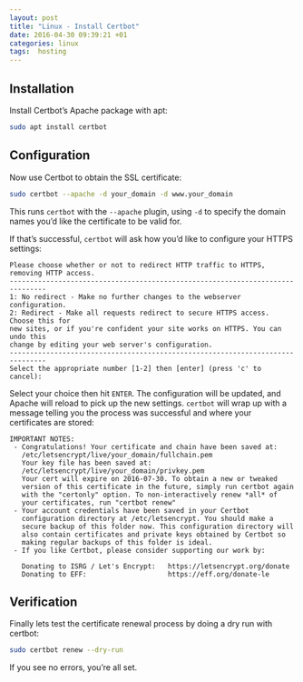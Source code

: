 ```yaml
---
layout: post
title: "Linux - Install Certbot"
date: 2016-04-30 09:39:21 +01
categories: linux
tags:  hosting
---
```


## Installation

Install Certbot’s Apache package with apt:

```bash
sudo apt install certbot
```

## Configuration

Now use Certbot to obtain the SSL certificate:

```bash
sudo certbot --apache -d your_domain -d www.your_domain
```

This runs `certbot` with the `--apache` plugin, using `-d` to specify the domain names you’d like the certificate to be valid for.

If that’s successful, `certbot` will ask how you’d like to configure your HTTPS settings:

```console
Please choose whether or not to redirect HTTP traffic to HTTPS, removing HTTP access.
-------------------------------------------------------------------------------
1: No redirect - Make no further changes to the webserver configuration.
2: Redirect - Make all requests redirect to secure HTTPS access. Choose this for
new sites, or if you're confident your site works on HTTPS. You can undo this
change by editing your web server's configuration.
-------------------------------------------------------------------------------
Select the appropriate number [1-2] then [enter] (press 'c' to cancel):
```

Select your choice then hit `ENTER`. The configuration will be updated, and Apache will reload to pick up the new settings. `certbot` will wrap up with a message telling you the process was successful and where your certificates are stored:

```console
IMPORTANT NOTES:
 - Congratulations! Your certificate and chain have been saved at:
   /etc/letsencrypt/live/your_domain/fullchain.pem
   Your key file has been saved at:
   /etc/letsencrypt/live/your_domain/privkey.pem
   Your cert will expire on 2016-07-30. To obtain a new or tweaked
   version of this certificate in the future, simply run certbot again
   with the "certonly" option. To non-interactively renew *all* of
   your certificates, run "certbot renew"
 - Your account credentials have been saved in your Certbot
   configuration directory at /etc/letsencrypt. You should make a
   secure backup of this folder now. This configuration directory will
   also contain certificates and private keys obtained by Certbot so
   making regular backups of this folder is ideal.
 - If you like Certbot, please consider supporting our work by:

   Donating to ISRG / Let's Encrypt:   https://letsencrypt.org/donate
   Donating to EFF:                    https://eff.org/donate-le
```

## Verification

Finally lets test the certificate renewal process by doing a dry run with certbot:

```bash
sudo certbot renew --dry-run
```

If you see no errors, you’re all set.
